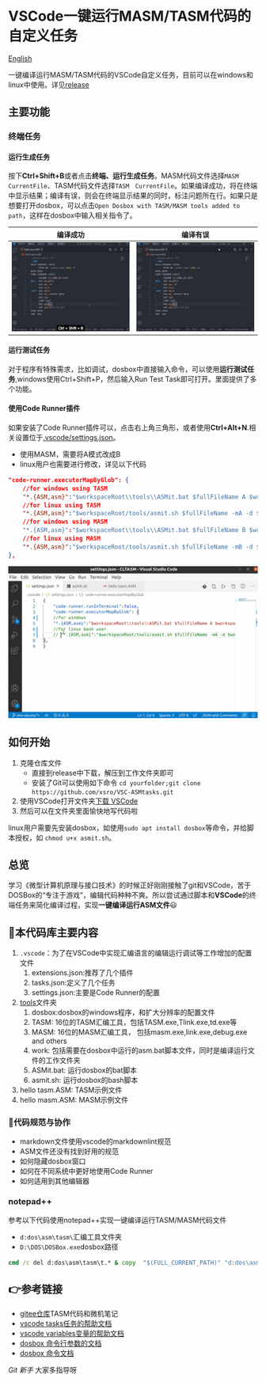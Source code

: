 # VSCode一键运行MASM/TASM代码的自定义任务

[English](readme.md)

一键编译运行MASM/TASM代码的VSCode自定义任务，目前可以在windows和linux中使用。详见[release](https://gitee.com/chenliucx/CLTASM/releases)

## 主要功能

### 终端任务

#### 运行生成任务

按下**Ctrl+Shift+B**或者点击**终端、运行生成任务**。MASM代码文件选择`MASM CurrentFile`、TASM代码文件选择`TASM　CurrentFile`。如果编译成功，将在终端中显示结果；编译有误，则会在终端显示结果的同时，标注问题所在行。如果只是想要打开dosbox，可以点击`Open Dosbox with TASM/MASM tools added to path`，这样在dosbox中输入相关指令了。

|编译成功|编译有误|
|------|----------|
|![RunBuildTasksSuccess](pics/RunBuildTestsuc.gif)|![RunBuildTasksError](pics/RunBuildTestsErr.gif)|

#### 运行测试任务

对于程序有特殊需求，比如调试，dosbox中直接输入命令，可以使用**运行测试任务**,windows使用Ctrl+Shift+P，然后输入Run Test Task即可打开。里面提供了多个功能。

#### 使用Code Runner插件

如果安装了Code Runner插件可以，点击右上角三角形，或者使用**Ctrl+Alt+N**.相关设置位于[.vscode/settings.json](.vscode/settings.json)。

- 使用MASM，需要将A模式改成B
- linux用户也需要进行修改，详见以下代码

```json
"code-runner.executorMapByGlob": {
    //for windows using TASM
    "*.{ASM,asm}":"$workspaceRoot\\tools\\ASMit.bat $fullFileName A $workspaceRoot\\tools $workspaceRoot\\tools\\work",
    //for linux using TASM
    "*.{ASM,asm}":"$workspaceRoot/tools/asmit.sh $fullFileName -mA -d $workspaceRoot/tools"
    //for windows using MASM
    "*.{ASM,asm}":"$workspaceRoot\\tools\\ASMit.bat $fullFileName B $workspaceRoot\\tools $workspaceRoot\\tools\\work",
    //for linux using MASM
    "*.{ASM,asm}":"$workspaceRoot/tools/asmit.sh $fullFileName -mB -d $workspaceRoot/tools"
},
```

![coderunner](pics/CodeRunnerUbuntu.gif)

## 如何开始

1. 克隆仓库文件
    - 直接到release中下载，解压到工作文件夹即可
    - 安装了Git可以使用如下命令 `cd yourfolder;git clone https://github.com/xsro/VSC-ASMtasks.git`
2. 使用VSCode打开文件夹[下载 VSCode](https://code.visualstudio.com/Download)
3. 然后可以在文件夹里面愉快地写代码啦

linux用户需要先安装dosbox，如使用`sudo apt install dosbox`等命令，并给脚本授权，如 `chmod u+x asmit.sh`。

## 总览

学习《微型计算机原理与接口技术》的时候正好刚刚接触了git和VSCode，苦于DOSBox的“专注于游戏”，编辑代码种种不爽。所以尝试通过脚本和**VSCode**的终端任务来简化编译过程，实现**一键编译运行ASM文件**:smiley:

## :file_folder:本代码库主要内容

1. `.vscode`：为了在VSCode中实现汇编语言的编辑运行调试等工作增加的配置文件
   1. extensions.json:推荐了几个插件
   2. tasks.json:定义了几个任务
   3. settings.json:主要是Code Runner的配置
2. [tools](tools)文件夹
   1. dosbox:dosbox的windows程序，和扩大分辨率的配置文件
   2. TASM: 16位的TASM汇编工具，包括TASM.exe,Tlink.exe,td.exe等
   3. MASM: 16位的MASM汇编工具， 包括masm.exe,link.exe,debug.exe and others
   4. work: 包括需要在dosbox中运行的asm.bat脚本文件，同时是编译运行文件的工作文件夹
   5. ASMit.bat: 运行dosbox的bat脚本
   6. asmit.sh:  运行dosbox的bash脚本
3. hello tasm.ASM: TASM示例文件
4. hello masm.ASM: MASM示例文件

### :sparkling_heart:代码规范与协作

- markdown文件使用vscode的markdownlint规范
- ASM文件还没有找到好用的规范
- 如何隐藏dosbox窗口
- 如何在不同系统中更好地使用Code Runner
- 如何适用到其他编辑器

### notepad++

参考以下代码使用notepad++实现一键编译运行TASM/MASM代码文件

- `d:dos\asm\tasm\`汇编工具文件夹
- `D:\DOS\DOSBox.exe`dosbox路径

```cmd
cmd /c del d:dos\asm\tasm\t.* & copy  "$(FULL_CURRENT_PATH)" "d:dos\asm\tasm\t.asm" & D:\DOS\DOSBox.exe -noautoexec -c "mount c d:dos\asm\tasm"  -c "c:"  -c "tasm/t/zi t.asm" -c "tlink/v/3 t.obj" -c "t.exe" -c "pause" -c "exit"
```

## :point_right:参考链接

- [gitee仓库](https://gitee.com/chenliucx/CLTASM)TASM代码和微机笔记
- [vscode tasks任务的帮助文档](https://code.visualstudio.com/docs/editor/tasks#vscode)
- [vscode variables变量的帮助文档](https://code.visualstudio.com/docs/editor/variables-reference)
- [dosbox 命令行参数的文档](https://www.dosbox.com/wiki/Usage)
- [dosbox 命令文档](https://www.dosbox.com/wiki/Commands)

*Git 新手* 大家多指导呀

[^task]: 或者点击终端、运行默认生成任务(Terminal>Run Build Task)
